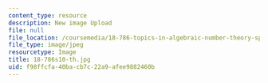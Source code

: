 ```yaml
---
content_type: resource
description: New image Upload
file: null
file_location: /coursemedia/18-786-topics-in-algebraic-number-theory-spring-2010/f98ffcfa40bacb7c22a9afee9882460b_18-786s10-th.jpg
file_type: image/jpeg
resourcetype: Image
title: 18-786s10-th.jpg
uid: f98ffcfa-40ba-cb7c-22a9-afee9882460b
---
```

